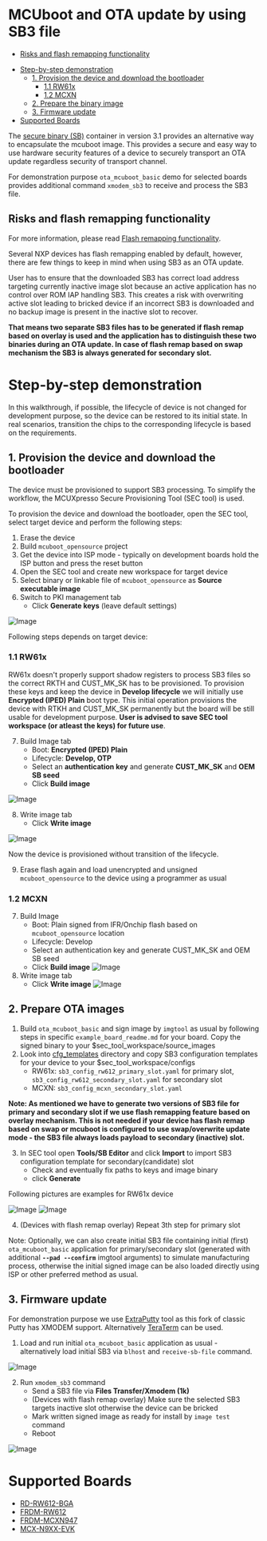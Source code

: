 # MCUboot and OTA update by using SB3 file

   * [Risks and flash remapping functionality](#risks-and-flash-remapping-functionality)
- [Step-by-step demonstration](#step-by-step-demonstration)
   * [1. Provision the device and download the bootloader](#1-provision-the-device-and-download-the-bootloader)
      + [1.1 RW61x](#11-rw61x)
      + [1.2 MCXN](#12-mcxn)
   * [2. Prepare the binary image](#2-prepare-the-binary-image)
   * [3. Firmware update](#3-firmware-update)
- [Supported Boards](#supported-boards)

The [secure binary (SB)](https://spsdk-try.readthedocs.io/en/stable/images/secure_update.html) container in version 3.1 provides an alternative way to encapsulate the mcuboot image. This provides a secure and easy way to use hardware security features of a device to securely transport an OTA update regardless security of transport channel.

For demonstration purpose `ota_mcuboot_basic` demo for selected boards provides additional command `xmodem_sb3` to receive and process the SB3 file.

## Risks and flash remapping functionality

For more information, please read [Flash remapping functionality](flash_remap_readme.md).

Several NXP devices has flash remapping enabled by default, however, there are few things to keep in mind when using SB3 as an OTA update.

User has to ensure that the downloaded SB3 has correct load address targeting currently inactive image slot because an active application has no control over ROM IAP handling SB3. This creates a risk with overwriting active slot leading to bricked device if an incorrect SB3 is downloaded and no backup image is present in the inactive slot to recover.

__That means two separate SB3 files has to be generated if flash remap based on overlay is used and the application has to distinguish these two binaries during an OTA update. In case of flash remap based on swap mechanism the SB3 is always generated for secondary slot.__

# Step-by-step demonstration

In this walkthrough, if possible, the lifecycle of device is not changed for development purpose, so the device can be restored to its initial state. In real scenarios, transition the chips to the corresponding lifecycle is based on the requirements.

## 1. Provision the device and download the bootloader

The device must be provisioned to support SB3 processing. To simplify the workflow, the MCUXpresso Secure Provisioning Tool (SEC tool) is used.

To provision the device and download the bootloader, open the SEC tool, select target device and perform the following steps:

1. Erase the device
2. Build `mcuboot_opensource` project
3. Get the device into ISP mode - typically on development boards hold the ISP button and press the reset button
4. Open the SEC tool and create new workspace for target device
5. Select binary or linkable file of `mcuboot_opensource` as __Source executable image__
6. Switch to PKI management tab
    * Click __Generate keys__ (leave default settings)

![Image](sb3_pics/keys_generate.jpg)

Following steps depends on target device:

### 1.1 RW61x

RW61x doesn't properly support shadow registers to process SB3 files so the correct RKTH and CUST_MK_SK has to be provisioned. To provision these keys and keep the device in __Develop lifecycle__ we will initially use __Encrypted (IPED) Plain__ boot type. This initial operation provisions the device with RTKH and CUST_MK_SK permanently but the board will be still usable for development purpose. __User is advised to save SEC tool workspace (or atleast the keys) for future use__.

7. Build Image tab
    * Boot: __Encrypted (IPED) Plain__
    * Lifecycle: __Develop, OTP__
    * Select an __authentication key__ and generate __CUST_MK_SK__ and __OEM SB seed__
    * Click __Build image__

![Image](sb3_pics/rw61x_1.jpg)

8. Write image tab
    * Click __Write image__

![Image](sb3_pics/rw61x_2.jpg)

Now the device is provisioned without transition of the lifecycle.

9. Erase flash again and load unencrypted and unsigned `mcuboot_opensource` to the device using a programmer as usual

### 1.2 MCXN

7. Build Image 
    * Boot: Plain signed from IFR/Onchip flash based on `mcuboot_opensource` location
    * Lifecycle: Develop
    * Select an authentication key and generate CUST_MK_SK and OEM SB seed
    * Click __Build image__
    ![Image](sb3_pics/mcxn_2.jpg)
8. Write image tab
    * Click __Write image__
    ![Image](sb3_pics/mcxn_3.jpg)

## 2. Prepare OTA images

1. Build `ota_mcuboot_basic` and sign image by `imgtool` as usual by following steps in specific `example_board_readme.md` for your board. Copy the signed binary to your $sec_tool_workspace/source_images
2. Look into [cfg_templates](../sb3_api/cfg_templates) directory and copy SB3 configuration templates for your device to your $sec_tool_workspace/configs
    * RW61x: `sb3_config_rw612_primary_slot.yaml` for primary slot, `sb3_config_rw612_secondary_slot.yaml` for secondary slot
    * MCXN: `sb3_config_mcxn_secondary_slot.yaml`

__Note: As mentioned we have to generate two versions of SB3 file for primary and secondary slot if we use flash remapping feature based on overlay mechanism. This is not needed if your device has flash remap based on swap or mcuboot is configured to use swap/overwrite update mode - the SB3 file always loads payload to secondary (inactive) slot.__

3. In SEC tool open __Tools/SB Editor__ and click __Import__ to import SB3 configuration template for secondary(candidate) slot
    * Check and eventually fix paths to keys and image binary
    * click __Generate__

Following pictures are examples for RW61x device

![Image](sb3_pics/sb_ota_1.jpg)
![Image](sb3_pics/sb_ota_2.jpg)

4. (Devices with flash remap overlay) Repeat 3th step for primary slot

Note: Optionally, we can also create initial SB3 file containing initial (first) `ota_mcuboot_basic` application for primary/secondary slot (generated with additional __`--pad --confirm`__ imgtool arguments) to simulate manufacturing process, otherwise the initial signed image can be also loaded directly using ISP or other preferred method as usual.
    
## 3. Firmware update

For demonstration purpose we use [ExtraPutty](https://sourceforge.net/projects/extraputty/) tool as this fork of classic Putty has XMODEM support. Alternatively [TeraTerm](https://teratermproject.github.io/index-en.html) can be used.

1. Load and run initial `ota_mcuboot_basic` application as usual - alternatively load initial SB3 via `blhost` and `receive-sb-file` command.
    
![Image](sb3_pics/sb_ota_3.jpg)

2. Run `xmodem_sb3` command
    * Send a SB3 file via __Files Transfer/Xmodem (1k)__ 
    * (Devices with flash remap overlay) Make sure the selected SB3 targets inactive slot otherwise the device can be bricked
    * Mark written signed image as ready for install by `image test` command
    * Reboot

![Image](sb3_pics/sb_ota_4.jpg)


# Supported Boards

- [RD-RW612-BGA](../../_boards/rdrw612bga/ota_examples/mcuboot_opensource/example_board_readme.md)
- [FRDM-RW612](../../_boards/frdmrw612/ota_examples/mcuboot_opensource/example_board_readme.md)
- [FRDM-MCXN947](../../_boards/frdmmcxn947/ota_examples/mcuboot_opensource/example_board_readme.md)
- [MCX-N9XX-EVK](../../_boards/mcxn9xxevk/ota_examples/mcuboot_opensource/example_board_readme.md)